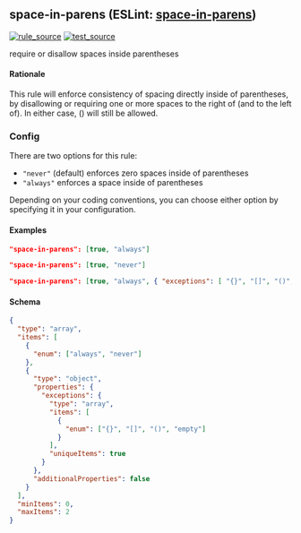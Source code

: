 <!-- Start:AutoDoc:: Modify `src/readme/rules.ts` and run `gulp readme` to update block -->

## space-in-parens (ESLint: [space-in-parens](http://eslint.org/docs/rules/space-in-parens))

[![rule_source](https://img.shields.io/badge/%F0%9F%93%8F%20rule-source-green.svg)](https://github.com/buzinas/tslint-eslint-rules/blob/master/src/rules/spaceInParensRule.ts)
[![test_source](https://img.shields.io/badge/%F0%9F%93%98%20test-source-blue.svg)](https://github.com/buzinas/tslint-eslint-rules/blob/master/src/test/rules/spaceInParensRuleTests.ts)

require or disallow spaces inside parentheses

#### Rationale

This rule will enforce consistency of spacing directly inside of parentheses,
by disallowing or requiring one or more spaces to the right of (and to the
left of). In either case, () will still be allowed.

### Config

There are two options for this rule:

- `"never"` (default) enforces zero spaces inside of parentheses
- `"always"` enforces a space inside of parentheses

Depending on your coding conventions, you can choose either option by specifying
it in your configuration.

#### Examples

```json
"space-in-parens": [true, "always"]
```

```json
"space-in-parens": [true, "never"]
```

```json
"space-in-parens": [true, "always", { "exceptions": [ "{}", "[]", "()", "empty" ] }]
```

#### Schema

```json
{
  "type": "array",
  "items": [
    {
      "enum": ["always", "never"]
    },
    {
      "type": "object",
      "properties": {
        "exceptions": {
          "type": "array",
          "items": [
            {
              "enum": ["{}", "[]", "()", "empty"]
            }
          ],
          "uniqueItems": true
        }
      },
      "additionalProperties": false
    }
  ],
  "minItems": 0,
  "maxItems": 2
}
```

<!-- End:AutoDoc -->
